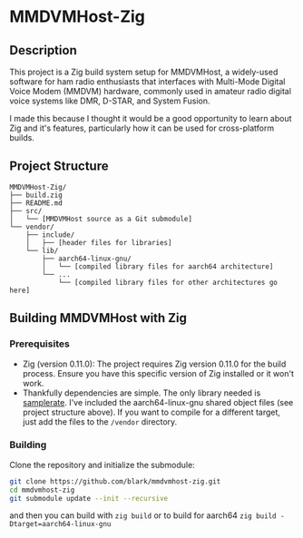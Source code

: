# MMDVMHost-Zig

## Description

This project is a Zig build system setup for MMDVMHost, a widely-used software for ham radio enthusiasts that interfaces with Multi-Mode Digital Voice Modem (MMDVM) hardware, commonly used in amateur radio digital voice systems like DMR, D-STAR, and System Fusion.

I made this because I thought it would be a good opportunity to learn about Zig and it's features, particularly how it can be used for cross-platform builds.

## Project Structure

```
MMDVMHost-Zig/
├── build.zig
├── README.md
├── src/
│   └── [MMDVMHost source as a Git submodule]
└── vendor/
    ├── include/
    │   ├── [header files for libraries]
    └── lib/
        ├── aarch64-linux-gnu/
        │   └── [compiled library files for aarch64 architecture]
        └── ...
            └── [compiled library files for other architectures go here]
```

## Building MMDVMHost with Zig

### Prerequisites

- Zig (version 0.11.0): The project requires Zig version 0.11.0 for the build process. Ensure you have this specific version of Zig installed or it won't work.
- Thankfully dependencies are simple. The only library needed is [samplerate](https://github.com/libsndfile/libsamplerate.git). I've included the aarch64-linux-gnu shared object files (see project structure above). If you want to compile for a different target, just add the files to the `/vendor` directory.

### Building

Clone the repository and initialize the submodule:

```bash
git clone https://github.com/blark/mmdvmhost-zig.git
cd mmdvmhost-zig
git submodule update --init --recursive
```

and then you can build with `zig build` or to build for aarch64 `zig build -Dtarget=aarch64-linux-gnu`
